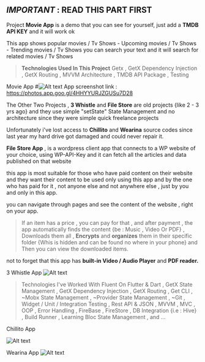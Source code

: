## *IMPORTANT* : READ THIS PART FIRST

Project **Movie App** is a demo that you can see for yourself, just add a **TMDB API KEY** and it will work ok


This app shows popular movies / Tv Shows - Upcoming movies / Tv Shows - Trending movies / Tv Shows 
you can search your text and it will search for related movies / Tv Shows 


> **Technologies Used In This Project**
Getx ,
GetX Dependency Injection ,
GetX Routing ,
MVVM Architecture  ,
TMDB API Package ,
Testing 





Movie App
#![Alt text](https://photos.app.goo.gl/4HHYYURJZGUSu7D28)
App screenshot link : https://photos.app.goo.gl/4HHYYURJZGUSu7D28 

The Other Two Projects , **3 Whistle** and **File Store** are old projects {like 2 - 3 yrs ago} and they use simple "setState" State Management and no architecture since they were simple quick freelance projects

Unfortunately i've lost access to **Chillito** and **Wearina** source codes since last year my hard drive got damaged and could never repair it. 

**File Store App** , is a wordpress client app that connects to a WP website of your choice,  using WP-API-Key and it can fetch all the articles and data published on that website

this app is most suitable for those who have paid content on their website and they want their content to be used only using this app and by the one who has paid for it , not anyone else and not anywhere else , 
just by you and only in this app.

you can navigate through pages and see the content of the website , right on your app.  

> If an item has a price , you can pay for that , and after payment , the app automatically finds the content {be : Music , Video Or PDF} , Downloads them all , **Encrypts** and **organizes** them in their specific folder {Whis is hidden and can be found no where in your phone} and Then you can view the downloaded items.

not to forget that this app has **built-in Video / Audio Player** and **PDF reader.**





3 Whistle App
![Alt text](https://photos.app.goo.gl/XuJF9JZDjLR3S6xk7)





> Technologies I've Worked With
Fluent On Flutter & Dart ,
GetX State Management ,
GetX Dependency Injection ,
GetX Routing ,
Get CLI ,
~Mobx State Management ,
~Provider State Management ,
~Git ,
Widget / Unit / Integration Testing ,
Rest API & JSON ,
MVVM ,
MVC ,
OOP ,
Error Handling ,
FireBase ,
FireStore ,
DB Integration {i.e : Hive} ,
Build Runner ,
Learning Bloc State Management ,
and ...





Chillito App

![Alt text](https://photos.app.goo.gl/NeSB7hptYeJpmoij9)





Wearina App
![Alt text](https://photos.app.goo.gl/RzswjtQFGu9ttXzj9)
